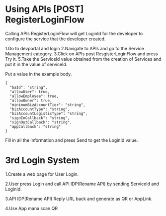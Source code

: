 # Using APIs [POST] RegisterLoginFlow 

Calling APIs RegisterLoginFlow will get LoginId for the developer to configure the service that the developer created.


1.Go to devportal and login
2.Navigate to APIs and go to the Service Management category.
3.Click on APIs post ResgisterLoginFlow and press Try it.
5.Take the ServiceId value obtained from the creation of Services and put it in the value of serviceId.

Put a value in the example body.
```
{
  "baId": "string",
  "allowUser": true,
  "allowEmployee": true,
  "allowOwner": true,
  "minimumBizAccountTier": "string",
  "bizAccountType": "string",
  "bizAccountLogisticType": "string",
  "signInCallback": "string",
  "signOutCallback": "string",
  "appCallback": "string"
}
```

Fill in all the information and press Send to get the LoginId value.

# 3rd Login System 

1.Create a web page for User Login.

2.User press Login and call API IDP(Rename API) by sending ServiceId and LoginId.

3.API IDP(Rename API) Reply URL back and generate as QR or AppLink.

4.Use App mana scan QR





